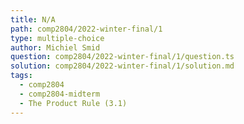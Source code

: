 ```yaml
---
title: N/A
path: comp2804/2022-winter-final/1
type: multiple-choice
author: Michiel Smid
question: comp2804/2022-winter-final/1/question.ts
solution: comp2804/2022-winter-final/1/solution.md
tags:
  - comp2804
  - comp2804-midterm
  - The Product Rule (3.1)
---
```

